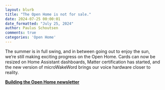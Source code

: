 ```yaml
---
layout: blurb
title: "The Open Home is not for sale."
date: 2024-07-25 00:00:01
date_formatted: "July 25, 2024"
author: Paulus Schoutsen
comments: true
categories: 'Open Home'
---
```


The summer is in full swing, and in between going out to enjoy the sun, we’re still making exciting progress on the Open Home. Cards can now be resized on Home Assistant dashboards, Matter certification has started, and the new version of microWakeWord brings our voice hardware closer to reality.

**[Building the Open Home newsletter](https://newsletter.openhomefoundation.org/the-open-home-is-not-for-sale/)**